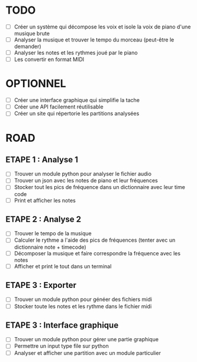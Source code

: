# TODO
- [ ] Créer un système qui décompose les voix et isole la voix de piano d'une musique brute
- [ ] Analyser la musique et trouver le tempo du morceau (peut-être le demander)
- [ ] Analyser les notes et les rythmes joué par le piano
- [ ] Les convertir en format MIDI

# OPTIONNEL

- [ ] Créer une interface graphique qui simplifie la tache
- [ ] Créer une API facilement réutilisable
- [ ] Créer un site qui répertorie les partitions analysées

# ROAD

## ETAPE 1 : Analyse 1

- [ ] Trouver un module python pour analyser le fichier audio
- [ ] Trouver un json avec les notes de piano et leur fréquences
- [ ] Stocker tout les pics de fréquence dans un dictionnaire avec leur time code
- [ ] Print et afficher les notes

## ETAPE 2 : Analyse 2

- [ ] Trouver le tempo de la musique
- [ ] Calculer le rythme a l'aide des pics de fréquences (tenter avec un dictionnaire note + timecode)
- [ ] Décomposer la musique et faire correspondre la fréquence avec les notes
- [ ] Afficher et print le tout dans un terminal

## ETAPE 3 : Exporter

- [ ] Trouver un module python pour généer des fichiers midi
- [ ] Stocker toute les notes et les rythme dans le fichier midi

## ETAPE 3 : Interface graphique

- [ ] Trouver un module python pour gérer une partie graphique
- [ ] Permettre un input type file sur python
- [ ] Analyser et afficher une partition avec un module particulier
